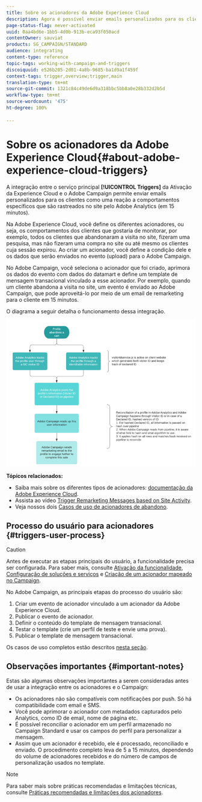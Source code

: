 ```yaml
---
title: Sobre os acionadores da Adobe Experience Cloud
description: Agora é possível enviar emails personalizados para os clientes no Adobe Campaign ao rastrear comportamentos específicos dos clientes com o Adobe Analytics.
page-status-flag: never-activated
uuid: 0aa4bd6e-1bb5-4d0b-913b-eca93f050acd
contentOwner: sauviat
products: SG_CAMPAIGN/STANDARD
audience: integrating
content-type: reference
topic-tags: working-with-campaign-and-triggers
discoiquuid: e526b205-2d01-4a8b-9685-ba1d9a1f459f
context-tags: trigger,overview;trigger,main
translation-type: tm+mt
source-git-commit: 1321c84c49de6d9a318bbc5bb8a0e28b332d2b5d
workflow-type: tm+mt
source-wordcount: '475'
ht-degree: 100%

---
```



# Sobre os acionadores da Adobe Experience Cloud{#about-adobe-experience-cloud-triggers}

A integração entre o serviço principal **[!UICONTROL Triggers]** da Ativação da Experience Cloud e o Adobe Campaign permite enviar emails personalizados para os clientes como uma reação a comportamentos específicos que são rastreados no site pelo Adobe Analytics (em 15 minutos).

Na Adobe Experience Cloud, você define os diferentes acionadores, ou seja, os comportamentos dos clientes que gostaria de monitorar, por exemplo, todos os clientes que abandonaram a visita no site, fizeram uma pesquisa, mas não fizeram uma compra no site ou até mesmo os clientes cuja sessão expirou. Ao criar um acionador, você define a condição dele e os dados que serão enviados no evento (upload) para o Adobe Campaign.

No Adobe Campaign, você seleciona o acionador que foi criado, aprimora os dados do evento com dados do datamart e define um template de mensagem transacional vinculado a esse acionador. Por exemplo, quando um cliente abandona a visita no site, um evento é enviado ao Adobe Campaign, que pode aproveitá-lo por meio de um email de remarketing para o cliente em 15 minutos.

O diagrama a seguir detalha o funcionamento dessa integração.

![](assets/triggers_diagram.png)

**Tópicos relacionados:**

* Saiba mais sobre os diferentes tipos de acionadores: [documentação da Adobe Experience Cloud](https://docs.adobe.com/content/help/pt-BR/core-services/interface/activation/triggers.html).
* Assista ao vídeo [Trigger Remarketing Messages based on Site Activity](https://helpx.adobe.com/marketing-cloud/how-to/email-marketing.html#step-two).
* Veja nossos dois [Casos de uso de acionadores de abandono](../../integrating/using/abandonment-triggers-use-cases.md).

## Processo do usuário para acionadores {#triggers-user-process}

>[!CAUTION]
>
>Antes de executar as etapas principais do usuário, a funcionalidade precisa ser configurada. Para saber mais, consulte [Ativação da funcionalidade](../../integrating/using/configuring-triggers-in-experience-cloud.md#activating-the-functionality), [Configuração de soluções e serviços](../../integrating/using/configuring-triggers-in-experience-cloud.md#configuring-solutions-and-services) e [Criação de um acionador mapeado no Campaign](../../integrating/using/using-triggers-in-campaign.md#creating-a-mapped-trigger-in-campaign).

No Adobe Campaign, as principais etapas do processo do usuário são:

1. Criar um evento de acionador vinculado a um acionador da Adobe Experience Cloud.
1. Publicar o evento de acionador.
1. Definir o conteúdo do template de mensagem transacional.
1. Testar o template (crie um perfil de teste e envie uma prova).
1. Publicar o template de mensagem transacional.

Os casos de uso completos estão descritos [nesta seção](../../integrating/using/abandonment-triggers-use-cases.md).

## Observações importantes {#important-notes}

Estas são algumas observações importantes a serem consideradas antes de usar a integração entre os acionadores e o Campaign:

* Os acionadores não são compatíveis com notificações por push. Só há compatibilidade com email e SMS.
* Você pode aprimorar o acionador com metadados capturados pelo Analytics, como ID de email, nome de página etc.
* É possível reconciliar o acionador em um perfil armazenado no Campaign Standard e usar os campos do perfil para personalizar a mensagem.
* Assim que um acionador é recebido, ele é processado, reconciliado e enviado. O procedimento completo leva de 5 a 15 minutos, dependendo do volume de acionadores recebidos e do número de campos de personalização usados no template.

>[!NOTE]
>
>Para saber mais sobre práticas recomendadas e limitações técnicas, consulte [Práticas recomendadas e limitações dos acionadores](../../integrating/using/configuring-triggers-in-experience-cloud.md#triggers-best-practices-and-limitations).

